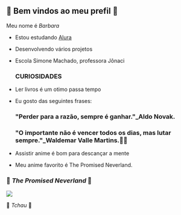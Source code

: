  ## 🌻 Bem vindos ao meu prefil 🌻
 
 Meu nome é *Barbara*

- Estou estudando [Alura](https://www.alura.com.br)
- Desenvolvendo vários projetos
- Escola Simone Machado, professora Jônaci
  
  ### CURIOSIDADES
  
- Ler livros é um otimo passa tempo
- Eu gosto das seguintes frases:
  
  ### "Perder para a razão, sempre é ganhar."_Aldo Novak.
  ### "O importante não é vencer todos os dias, mas lutar sempre."_Waldemar Valle Martins.📖📘

-  Assistir anime é bom para descançar a mente
-  Meu anime favorito é The Promised Neverland.
  
  
  ### 🦋 *The Promised Neverland* 🦋
  
![](https://media1.tenor.com/m/ss23ELgluM0AAAAC/the-promised-neverland-anime.gif)

🌻 *Tchau* 🌻



